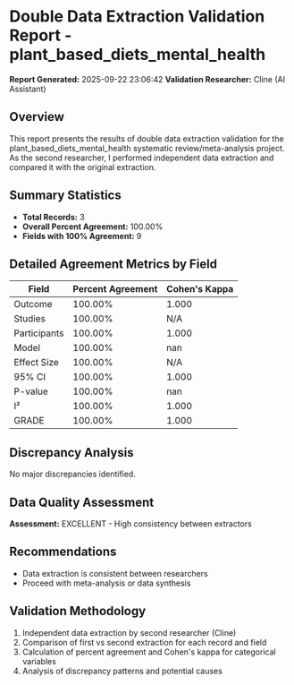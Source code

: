 # Double Data Extraction Validation Report - plant_based_diets_mental_health

**Report Generated:** 2025-09-22 23:06:42
**Validation Researcher:** Cline (AI Assistant)

## Overview
This report presents the results of double data extraction validation for the plant_based_diets_mental_health systematic review/meta-analysis project. As the second researcher, I performed independent data extraction and compared it with the original extraction.

## Summary Statistics
- **Total Records:** 3
- **Overall Percent Agreement:** 100.00%
- **Fields with 100% Agreement:** 9

## Detailed Agreement Metrics by Field

| Field | Percent Agreement | Cohen's Kappa |
|-------|------------------|---------------|
| Outcome | 100.00% | 1.000 |
| Studies | 100.00% | N/A |
| Participants | 100.00% | 1.000 |
| Model | 100.00% | nan |
| Effect Size | 100.00% | N/A |
| 95% CI | 100.00% | 1.000 |
| P-value | 100.00% | nan |
| I² | 100.00% | 1.000 |
| GRADE | 100.00% | 1.000 |

## Discrepancy Analysis

No major discrepancies identified.

## Data Quality Assessment

**Assessment:** EXCELLENT - High consistency between extractors

## Recommendations

- Data extraction is consistent between researchers
- Proceed with meta-analysis or data synthesis

## Validation Methodology

1. Independent data extraction by second researcher (Cline)
2. Comparison of first vs second extraction for each record and field
3. Calculation of percent agreement and Cohen's kappa for categorical variables
4. Analysis of discrepancy patterns and potential causes
